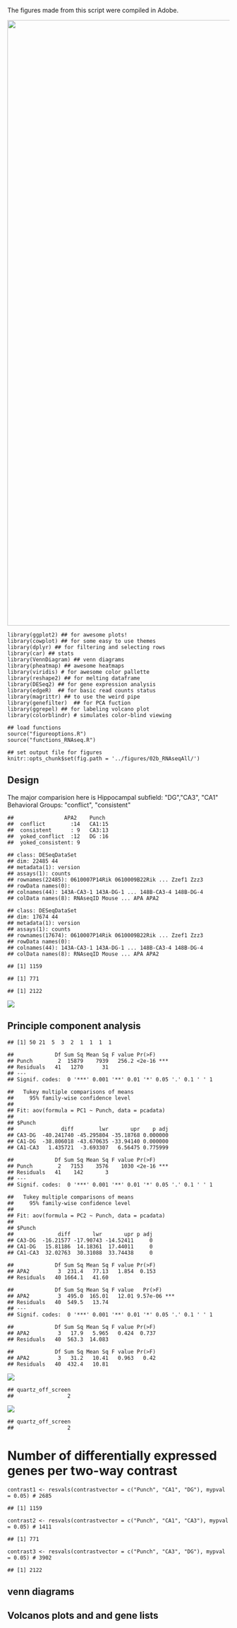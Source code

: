 The figures made from this script were compiled in Adobe.

<img src="../figures/02c_RNAseqConflict/02_RNAseq_Conflict-01.png" width="1370" />

    library(ggplot2) ## for awesome plots!
    library(cowplot) ## for some easy to use themes
    library(dplyr) ## for filtering and selecting rows
    library(car) ## stats
    library(VennDiagram) ## venn diagrams
    library(pheatmap) ## awesome heatmaps
    library(viridis) # for awesome color pallette
    library(reshape2) ## for melting dataframe
    library(DESeq2) ## for gene expression analysis
    library(edgeR)  ## for basic read counts status
    library(magrittr) ## to use the weird pipe
    library(genefilter)  ## for PCA fuction
    library(ggrepel) ## for labeling volcano plot
    library(colorblindr) # simulates color-blind viewing 

    ## load functions 
    source("figureoptions.R")
    source("functions_RNAseq.R")

    ## set output file for figures 
    knitr::opts_chunk$set(fig.path = '../figures/02b_RNAseqAll/')

Design
------

The major comparision here is Hippocampal subfield: "DG","CA3", "CA1"
Behavioral Groups: "conflict", "consistent"

    ##                APA2    Punch   
    ##  conflict        :14   CA1:15  
    ##  consistent      : 9   CA3:13  
    ##  yoked_conflict  :12   DG :16  
    ##  yoked_consistent: 9

    ## class: DESeqDataSet 
    ## dim: 22485 44 
    ## metadata(1): version
    ## assays(1): counts
    ## rownames(22485): 0610007P14Rik 0610009B22Rik ... Zzef1 Zzz3
    ## rowData names(0):
    ## colnames(44): 143A-CA3-1 143A-DG-1 ... 148B-CA3-4 148B-DG-4
    ## colData names(8): RNAseqID Mouse ... APA APA2

    ## class: DESeqDataSet 
    ## dim: 17674 44 
    ## metadata(1): version
    ## assays(1): counts
    ## rownames(17674): 0610007P14Rik 0610009B22Rik ... Zzef1 Zzz3
    ## rowData names(0):
    ## colnames(44): 143A-CA3-1 143A-DG-1 ... 148B-CA3-4 148B-DG-4
    ## colData names(8): RNAseqID Mouse ... APA APA2

    ## [1] 1159

    ## [1] 771

    ## [1] 2122

![](../figures/02b_RNAseqAll/data-1.png)

Principle component analysis
----------------------------

    ## [1] 50 21  5  3  2  1  1  1  1

    ##             Df Sum Sq Mean Sq F value Pr(>F)    
    ## Punch        2  15879    7939   256.2 <2e-16 ***
    ## Residuals   41   1270      31                   
    ## ---
    ## Signif. codes:  0 '***' 0.001 '**' 0.01 '*' 0.05 '.' 0.1 ' ' 1

    ##   Tukey multiple comparisons of means
    ##     95% family-wise confidence level
    ## 
    ## Fit: aov(formula = PC1 ~ Punch, data = pcadata)
    ## 
    ## $Punch
    ##               diff        lwr       upr    p adj
    ## CA3-DG  -40.241740 -45.295804 -35.18768 0.000000
    ## CA1-DG  -38.806018 -43.670635 -33.94140 0.000000
    ## CA1-CA3   1.435721  -3.693307   6.56475 0.775999

    ##             Df Sum Sq Mean Sq F value Pr(>F)    
    ## Punch        2   7153    3576    1030 <2e-16 ***
    ## Residuals   41    142       3                   
    ## ---
    ## Signif. codes:  0 '***' 0.001 '**' 0.01 '*' 0.05 '.' 0.1 ' ' 1

    ##   Tukey multiple comparisons of means
    ##     95% family-wise confidence level
    ## 
    ## Fit: aov(formula = PC2 ~ Punch, data = pcadata)
    ## 
    ## $Punch
    ##              diff       lwr       upr p adj
    ## CA3-DG  -16.21577 -17.90743 -14.52411     0
    ## CA1-DG   15.81186  14.18361  17.44011     0
    ## CA1-CA3  32.02763  30.31088  33.74438     0

    ##             Df Sum Sq Mean Sq F value Pr(>F)
    ## APA2         3  231.4   77.13   1.854  0.153
    ## Residuals   40 1664.1   41.60

    ##             Df Sum Sq Mean Sq F value   Pr(>F)    
    ## APA2         3  495.0  165.01   12.01 9.57e-06 ***
    ## Residuals   40  549.5   13.74                     
    ## ---
    ## Signif. codes:  0 '***' 0.001 '**' 0.01 '*' 0.05 '.' 0.1 ' ' 1

    ##             Df Sum Sq Mean Sq F value Pr(>F)
    ## APA2         3   17.9   5.965   0.424  0.737
    ## Residuals   40  563.3  14.083

    ##             Df Sum Sq Mean Sq F value Pr(>F)
    ## APA2         3   31.2   10.41   0.963   0.42
    ## Residuals   40  432.4   10.81

![](../figures/02b_RNAseqAll/pca-1.png)

    ## quartz_off_screen 
    ##                 2

![](../figures/02b_RNAseqAll/pca-2.png)

    ## quartz_off_screen 
    ##                 2

Number of differentially expressed genes per two-way contrast
=============================================================

    contrast1 <- resvals(contrastvector = c("Punch", "CA1", "DG"), mypval = 0.05) # 2685

    ## [1] 1159

    contrast2 <- resvals(contrastvector = c("Punch", "CA1", "CA3"), mypval = 0.05) # 1411

    ## [1] 771

    contrast3 <- resvals(contrastvector = c("Punch", "CA3", "DG"), mypval = 0.05) # 3902

    ## [1] 2122

venn diagrams
-------------

Volcanos plots and and gene lists
---------------------------------
